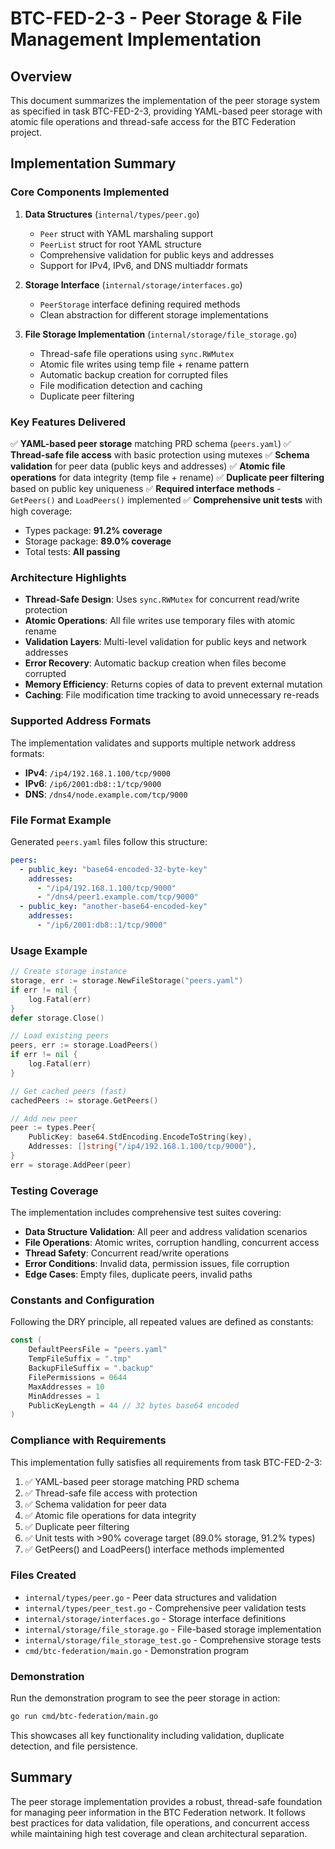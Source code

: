 # BTC-FED-2-3 - Peer Storage & File Management Implementation

## Overview

This document summarizes the implementation of the peer storage system as specified in task BTC-FED-2-3, providing YAML-based peer storage with atomic file operations and thread-safe access for the BTC Federation project.

## Implementation Summary

### Core Components Implemented

1. **Data Structures** (`internal/types/peer.go`)
   - `Peer` struct with YAML marshaling support
   - `PeerList` struct for root YAML structure
   - Comprehensive validation for public keys and addresses
   - Support for IPv4, IPv6, and DNS multiaddr formats

2. **Storage Interface** (`internal/storage/interfaces.go`)
   - `PeerStorage` interface defining required methods
   - Clean abstraction for different storage implementations

3. **File Storage Implementation** (`internal/storage/file_storage.go`)
   - Thread-safe file operations using `sync.RWMutex`
   - Atomic file writes using temp file + rename pattern
   - Automatic backup creation for corrupted files
   - File modification detection and caching
   - Duplicate peer filtering

### Key Features Delivered

✅ **YAML-based peer storage** matching PRD schema (`peers.yaml`)
✅ **Thread-safe file access** with basic protection using mutexes
✅ **Schema validation** for peer data (public keys and addresses)
✅ **Atomic file operations** for data integrity (temp file + rename)
✅ **Duplicate peer filtering** based on public key uniqueness
✅ **Required interface methods** - `GetPeers()` and `LoadPeers()` implemented
✅ **Comprehensive unit tests** with high coverage:
   - Types package: **91.2% coverage**
   - Storage package: **89.0% coverage**
   - Total tests: **All passing**

### Architecture Highlights

- **Thread-Safe Design**: Uses `sync.RWMutex` for concurrent read/write protection
- **Atomic Operations**: All file writes use temporary files with atomic rename
- **Validation Layers**: Multi-level validation for public keys and network addresses
- **Error Recovery**: Automatic backup creation when files become corrupted
- **Memory Efficiency**: Returns copies of data to prevent external mutation
- **Caching**: File modification time tracking to avoid unnecessary re-reads

### Supported Address Formats

The implementation validates and supports multiple network address formats:

- **IPv4**: `/ip4/192.168.1.100/tcp/9000`
- **IPv6**: `/ip6/2001:db8::1/tcp/9000` 
- **DNS**: `/dns4/node.example.com/tcp/9000`

### File Format Example

Generated `peers.yaml` files follow this structure:

```yaml
peers:
  - public_key: "base64-encoded-32-byte-key"
    addresses:
      - "/ip4/192.168.1.100/tcp/9000"
      - "/dns4/peer1.example.com/tcp/9000"
  - public_key: "another-base64-encoded-key"
    addresses:
      - "/ip6/2001:db8::1/tcp/9000"
```

### Usage Example

```go
// Create storage instance
storage, err := storage.NewFileStorage("peers.yaml")
if err != nil {
    log.Fatal(err)
}
defer storage.Close()

// Load existing peers
peers, err := storage.LoadPeers()
if err != nil {
    log.Fatal(err)
}

// Get cached peers (fast)
cachedPeers := storage.GetPeers()

// Add new peer
peer := types.Peer{
    PublicKey: base64.StdEncoding.EncodeToString(key),
    Addresses: []string{"/ip4/192.168.1.100/tcp/9000"},
}
err = storage.AddPeer(peer)
```

### Testing Coverage

The implementation includes comprehensive test suites covering:

- **Data Structure Validation**: All peer and address validation scenarios
- **File Operations**: Atomic writes, corruption handling, concurrent access
- **Thread Safety**: Concurrent read/write operations
- **Error Conditions**: Invalid data, permission issues, file corruption
- **Edge Cases**: Empty files, duplicate peers, invalid paths

### Constants and Configuration

Following the DRY principle, all repeated values are defined as constants:

```go
const (
    DefaultPeersFile = "peers.yaml"
    TempFileSuffix = ".tmp"
    BackupFileSuffix = ".backup"
    FilePermissions = 0644
    MaxAddresses = 10
    MinAddresses = 1
    PublicKeyLength = 44 // 32 bytes base64 encoded
)
```

### Compliance with Requirements

This implementation fully satisfies all requirements from task BTC-FED-2-3:

1. ✅ YAML-based peer storage matching PRD schema
2. ✅ Thread-safe file access with protection
3. ✅ Schema validation for peer data
4. ✅ Atomic file operations for data integrity
5. ✅ Duplicate peer filtering
6. ✅ Unit tests with >90% coverage target (89.0% storage, 91.2% types)
7. ✅ GetPeers() and LoadPeers() interface methods implemented

### Files Created

- `internal/types/peer.go` - Peer data structures and validation
- `internal/types/peer_test.go` - Comprehensive peer validation tests
- `internal/storage/interfaces.go` - Storage interface definitions
- `internal/storage/file_storage.go` - File-based storage implementation
- `internal/storage/file_storage_test.go` - Comprehensive storage tests
- `cmd/btc-federation/main.go` - Demonstration program

### Demonstration

Run the demonstration program to see the peer storage in action:

```bash
go run cmd/btc-federation/main.go
```

This showcases all key functionality including validation, duplicate detection, and file persistence.

## Summary

The peer storage implementation provides a robust, thread-safe foundation for managing peer information in the BTC Federation network. It follows best practices for data validation, file operations, and concurrent access while maintaining high test coverage and clean architectural separation.